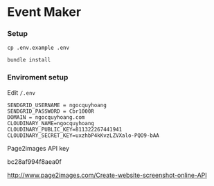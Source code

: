 # Event Maker

### Setup

`cp .env.example .env`

`bundle install`

### Enviroment setup

Edit `/.env`
```
SENDGRID_USERNAME = ngocquyhoang
SENDGRID_PASSWORD = Cbr1000R
DOMAIN = ngocquyhoang.com
CLOUDINARY_NAME=ngocquyhoang
CLOUDINARY_PUBLIC_KEY=811322267441941
CLOUDINARY_SECRET_KEY=uxzhbP4kKvzLZVXalo-PQO9-bAA
```


Page2images API key

bc28af994f8aea0f

http://www.page2images.com/Create-website-screenshot-online-API
